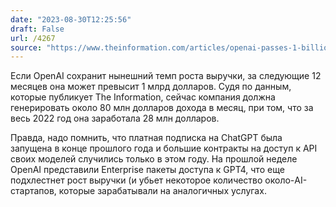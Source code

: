```yaml
---
date: "2023-08-30T12:25:56"
draft: False
url: /4267
source: "https://www.theinformation.com/articles/openai-passes-1-billion-revenue-pace-as-big-companies-boost-ai-spending?rc=ukjmk2"
---
```


Если OpenAI сохранит нынешний темп роста выручки, за следующие 12 месяцев она может превысит 1 млрд долларов. Судя по данным, которые публикует The Information, сейчас компания должна генерировать около 80 млн долларов дохода в месяц, при том, что за весь 2022 год она заработала 28 млн долларов.

Правда, надо помнить, что платная подписка на ChatGPT была запущена в конце прошлого года и большие контракты на доступ к API своих моделей случились только в этом году. На прошлой неделе OpenAI представили Enterprise пакеты доступа к GPT4, что еще подхлестнет рост выручки (и убьет некоторое количество около-AI-стартапов, которые зарабатывали на аналогичных услугах.

